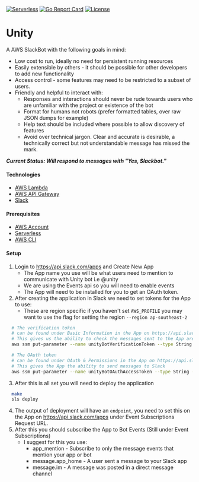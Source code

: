 [![Serverless](http://public.serverless.com/badges/v3.svg)](http://www.serverless.com)
[![Go Report Card](https://goreportcard.com/badge/github.com/whithajess/unity)](https://goreportcard.com/report/github.com/whithajess/unity)
[![License](https://img.shields.io/github/license/whithajess/unity.svg)](LICENSE.md)

# Unity

A AWS SlackBot with the following goals in mind:

* Low cost to run, ideally no need for persistent running resources
* Easily extensible by others - it should be possible for other developers to add new functionality
* Access control - some features may need to be restricted to a subset of users.
* Friendly and helpful to interact with:
    * Responses and interactions should never be rude towards users who are unfamiliar with the project or existence of the bot
    * Format for humans not robots (prefer formatted tables, over raw JSON dumps for example)
    * Help text should be included where possible to allow discovery of features
    * Avoid over technical jargon. Clear and accurate is desirable, a technically correct but not understandable message has missed the mark.

***Current Status: Will respond to messages with "Yes, Slackbot."***

#### Technologies

* [AWS Lambda](https://aws.amazon.com/lambda/)
* [AWS API Gateway](https://aws.amazon.com/api-gateway/)
* [Slack](https://slack.com/)

#### Prerequisites

* [AWS Account](https://portal.aws.amazon.com/gp/aws/developer/registration/index.html)
* [Serverless](https://serverless.com/framework/docs/getting-started/)
* [AWS CLI](https://docs.aws.amazon.com/cli/latest/userguide/installing.html)

#### Setup

1. Login to https://api.slack.com/apps and Create New App
    * The App name you use will be what users need to mention to communicate with Unity bot i.e @unity
    * We are using the Events api so you will need to enable events
    * The App will need to be installed for you to get an OAuth token.
2. After creating the application in Slack we need to set tokens for the App to use:
    * These are region specific if you haven't set `AWS_PROFILE` you may want to use the flag for setting the region `--region ap-southeast-2`
```bash
  # The verification token
  # can be found under Basic Information in the App on https://api.slack.com/apps
  # This gives us the ability to check the messages sent to the App are actually coming from Slack
  aws ssm put-parameter --name unityBotVerificationToken --type String --value SecretToken

  # The OAuth token
  # can be found under OAuth & Permissions in the App on https://api.slack.com/apps
  # This gives the App the ability to send messages to Slack
  aws ssm put-parameter --name unityBotOAuthAccessToken --type String --value xoxb-SecretToken
```
3. After this is all set you will need to deploy the application
```bash
  make
  sls deploy
```
4. The output of deployment will have an `endpoint`, you need to set this on the App on https://api.slack.com/apps under Event Subscriptions Request URL.
5. After this you should subscribe the App to Bot Events (Still under Event Subscriptions)
    * I suggest for this you use:
        * app_mention - Subscribe to only the message events that mention your app or bot
        * message.app_home - A user sent a message to your Slack app
        * message.im - A message was posted in a direct message channel


<!-- TODO: Write Instructions for Collaboration -->
